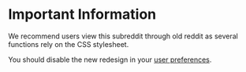 # Important Information
We recommend users view this subreddit through old reddit as several functions rely on the CSS stylesheet. 

You should disable the new redesign in your [user preferences](https://new.reddit.com/settings).
